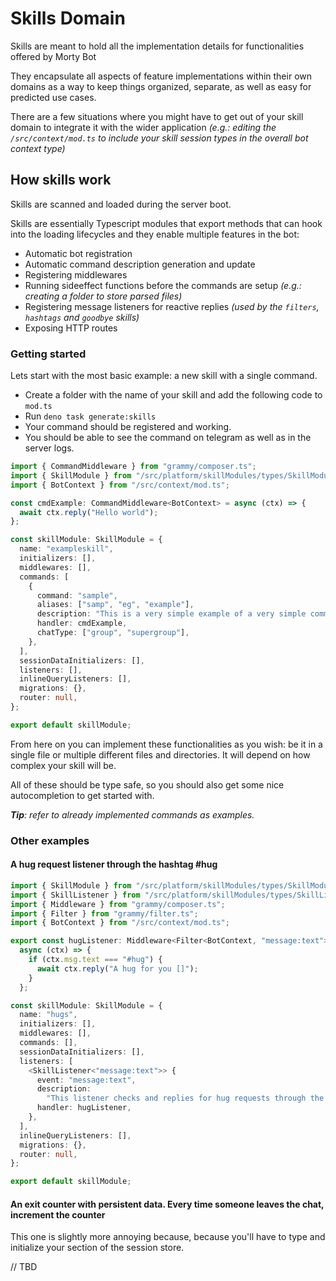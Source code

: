 # Skills Domain

Skills are meant to hold all the implementation details for functionalities
offered by Morty Bot

They encapsulate all aspects of feature implementations within their own domains
as a way to keep things organized, separate, as well as easy for predicted use
cases.

There are a few situations where you might have to get out of your skill domain
to integrate it with the wider application _(e.g.: editing the
`/src/context/mod.ts` to include your skill session types in the overall bot
context type)_

## How skills work

Skills are scanned and loaded during the server boot.

Skills are essentially Typescript modules that export methods that can hook into
the loading lifecycles and they enable multiple features in the bot:

- Automatic bot registration
- Automatic command description generation and update
- Registering middlewares
- Running sideeffect functions before the commands are setup _(e.g.: creating a
  folder to store parsed files)_
- Registering message listeners for reactive replies _(used by the `filters`,
  `hashtags` and `goodbye` skills)_
- Exposing HTTP routes

### Getting started

Lets start with the most basic example: a new skill with a single command.

- Create a folder with the name of your skill and add the following code to
  `mod.ts`
- Run `deno task generate:skills`
- Your command should be registered and working.
- You should be able to see the command on telegram as well as in the server
  logs.

```ts
import { CommandMiddleware } from "grammy/composer.ts";
import { SkillModule } from "/src/platform/skillModules/types/SkillModule.ts";
import { BotContext } from "/src/context/mod.ts";

const cmdExample: CommandMiddleware<BotContext> = async (ctx) => {
  await ctx.reply("Hello world");
};

const skillModule: SkillModule = {
  name: "exampleskill",
  initializers: [],
  middlewares: [],
  commands: [
    {
      command: "sample",
      aliases: ["samp", "eg", "example"],
      description: "This is a very simple example of a very simple command.",
      handler: cmdExample,
      chatType: ["group", "supergroup"],
    },
  ],
  sessionDataInitializers: [],
  listeners: [],
  inlineQueryListeners: [],
  migrations: {},
  router: null,
};

export default skillModule;
```

From here on you can implement these functionalities as you wish: be it in a
single file or multiple different files and directories. It will depend on how
complex your skill will be.

All of these should be type safe, so you should also get some nice
autocompletion to get started with.

_**Tip**: refer to already implemented commands as examples._

### Other examples

#### **A hug request listener through the hashtag #hug**

```ts
import { SkillModule } from "/src/platform/skillModules/types/SkillModule.ts";
import { SkillListener } from "/src/platform/skillModules/types/SkillListener.ts";
import { Middleware } from "grammy/composer.ts";
import { Filter } from "grammy/filter.ts";
import { BotContext } from "/src/context/mod.ts";

export const hugListener: Middleware<Filter<BotContext, "message:text">> =
  async (ctx) => {
    if (ctx.msg.text === "#hug") {
      await ctx.reply("A hug for you []");
    }
  };

const skillModule: SkillModule = {
  name: "hugs",
  initializers: [],
  middlewares: [],
  commands: [],
  sessionDataInitializers: [],
  listeners: [
    <SkillListener<"message:text">> {
      event: "message:text",
      description:
        "This listener checks and replies for hug requests through the #hug hashtag",
      handler: hugListener,
    },
  ],
  inlineQueryListeners: [],
  migrations: {},
  router: null,
};

export default skillModule;
```

#### **An exit counter with persistent data. Every time someone leaves the chat, increment the counter**

This one is slightly more annoying because, because you'll have to type and
initialize your section of the session store.

// TBD

